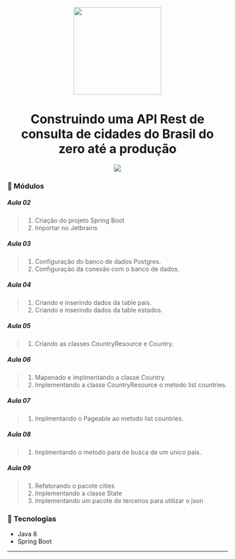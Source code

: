 <div align="center">
    <img src="https://hermes.digitalinnovation.one/lab_projects/badges/5db2f362-acf2-49aa-befa-21b038ce1384.png" width="200">
    <h1>Construindo uma API Rest de consulta de cidades do Brasil do zero até a produção</h1>
</div>

<div align="center">
    <img src="./.gif">
</div>


### :memo: Módulos

##### Aula 02
> 1. Criação do projeto Spring Boot
> 2. Importar no Jetbrains

##### Aula 03
> 1. Configuração do banco de dados Postgres.
> 2. Configuração da conexão com o banco de dados.

##### Aula 04
> 1. Criando e inserindo dados da table pais.
> 2. Criando e inserindo dados da table estados.

##### Aula 05
> 1. Criando as classes CountryResource e Country.

##### Aula 06
> 1. Mapenado e implmentando a classe Country.
> 2. Implementando a classe CountryResource o metodo list countries.

##### Aula 07
> 1. Implmentando o Pageable ao metodo list countries.

##### Aula 08
> 1. Implmentando o metodo para de busca de um unico pais.

##### Aula 09
> 1. Refatorando o pacote cities
> 2. Implementando a classe State
> 3. Implementando um pacote de terceiros para utilizar o json

### :hammer: Tecnologias
<ul>
    <li>Java 8</li>
    <li>Spring Boot</li>
</ul>


<hr>